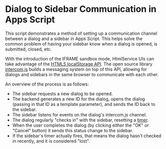 # Dialog to Sidebar Communication in Apps Script

This script demonstrates a method of setting up a communication channel between
a dialog and a sidebar in Apps Script. This helps solve the common problem
of having your sidebar know when a dialog is opened, is submitted, closed, etc.

With the introduction of the IFRAME sandbox mode, HtmlService UIs can take
advantage of the
[HTML5 localStorage API](https://developer.mozilla.org/en-US/docs/Web/API/Window/localStorage).
The open source library [intercom.js](https://github.com/diy/intercom.js/)
builds a messaging system on top of this API, allowing for dialogs and sidebars
in the same browser to communicate with each other.

An overview of the process is as follows:

* The sidebar requests a new dialog to be opened.
* The backend generates a new ID for the dialog, opens the dialog (passing in
  that ID as a template parameter), and sends the ID back to the sidebar.
* The sidebar listens for events on the dialog's intercom.js channel.
* The dialog regularly "checks in" with the sidebar, resetting a
  [timer](https://developer.mozilla.org/en-US/Add-ons/Code_snippets/Timers).
* When the user completes the dialog (by clicking either the "OK" or "Cancel"
  button) it sends this status change to the sidebar.
* If the sidebar's timer actually fires, that means the dialog hasn't checked in
  recently, and it is considered "lost".
